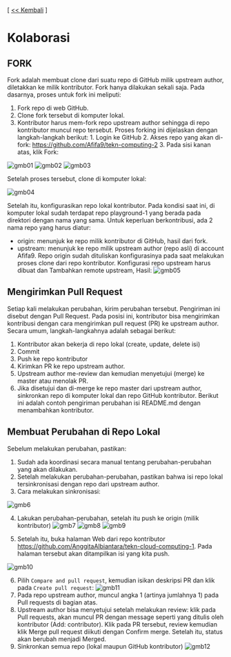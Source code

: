 [ [<< Kembali](README.md) ]
# Kolaborasi
## FORK
  Fork adalah membuat clone dari suatu repo di GitHub milik upstream author, diletakkan ke milik kontributor. Fork hanya dilakukan sekali saja. Pada dasarnya, proses untuk fork ini meliputi:
  1. Fork repo di web GitHub.
  2. Clone fork tersebut di komputer lokal.
  3. Kontributor harus mem-fork repo upstream author sehingga di repo kontributor muncul repo tersebut. Proses forking ini dijelaskan dengan langkah-langkah berikut:
    1. Login ke GitHub
    2. Akses repo yang akan di-fork: https://github.com/Afifa9/tekn-computing-2
    3. Pada sisi kanan atas, klik Fork:

![gmb01](https://github.com/AnggitaAlbiantara/tekn-cloud-computing/blob/ee6b7ab962cbe83a9c02fa9d0364b52089cb1150/minggu-01/fork1.PNG)
![gmb02](https://github.com/AnggitaAlbiantara/tekn-cloud-computing/blob/ee6b7ab962cbe83a9c02fa9d0364b52089cb1150/minggu-01/fork2.PNG)
![gmb03](https://github.com/AnggitaAlbiantara/tekn-cloud-computing/blob/ee6b7ab962cbe83a9c02fa9d0364b52089cb1150/minggu-01/fork3.PNG)
      
Setelah proses tersebut, clone di komputer lokal:

![gmb04](https://github.com/AnggitaAlbiantara/tekn-cloud-computing/blob/ee6b7ab962cbe83a9c02fa9d0364b52089cb1150/minggu-01/clone.PNG)

Setelah itu, konfigurasikan repo lokal kontributor. Pada kondisi saat ini, di komputer lokal sudah terdapat repo playground-1 yang berada pada direktori dengan nama yang sama. Untuk keperluan berkontribusi, ada 2 nama repo yang harus diatur:
   - origin: menunjuk ke repo milik kontributor di GitHub, hasil dari fork.
   - upstream: menunjuk ke repo milik upstream author (repo asli) di account Afifa9.
Repo origin sudah dituliskan konfigurasinya pada saat melakukan proses clone dari repo kontributor. Konfigurasi repo upstream harus dibuat dan Tambahkan remote upstream, Hasil:
![gmb05](https://github.com/AnggitaAlbiantara/tekn-cloud-computing/blob/ee6b7ab962cbe83a9c02fa9d0364b52089cb1150/minggu-01/kolab1.PNG)

## Mengirimkan Pull Request
Setiap kali melakukan perubahan, kirim perubahan tersebut. Pengiriman ini disebut dengan Pull Request. Pada posisi ini, kontributor bisa mengirimkan kontribusi dengan cara mengirimkan pull request (PR) ke upstream author. Secara umum, langkah-langkahnya adalah sebagai berikut:
  1. Kontributor akan bekerja di repo lokal (create, update, delete isi)
  2. Commit
  3. Push ke repo kontributor
  4. Kirimkan PR ke repo upstream author.
  5. Upstream author me-review dan kemudian menyetujui (merge) ke master atau menolak PR.
  6. Jika disetujui dan di-merge ke repo master dari upstream author, sinkronkan repo di komputer lokal dan repo GitHub kontributor.
Berikut ini adalah contoh pengiriman perubahan isi README.md dengan menambahkan kontributor.
## Membuat Perubahan di Repo Lokal
Sebelum melakukan perubahan, pastikan:
  1. Sudah ada koordinasi secara manual tentang perubahan-perubahan yang akan dilakukan.
  2. Setelah melakukan perubahan-perubahan, pastikan bahwa isi repo lokal tersinkronisasi dengan repo dari upstream author.
  3. Cara melakukan sinkronisasi:
  
  ![gmb6](https://github.com/AnggitaAlbiantara/tekn-cloud-computing/blob/ee6b7ab962cbe83a9c02fa9d0364b52089cb1150/minggu-01/kolab2.PNG)
  
  4. Lakukan perubahan-perubahan, setelah itu push ke origin (milik kontributor)
  ![gmb7](https://github.com/AnggitaAlbiantara/tekn-cloud-computing/blob/ee6b7ab962cbe83a9c02fa9d0364b52089cb1150/minggu-01/kolab3.PNG)
  ![gmb8](https://github.com/AnggitaAlbiantara/tekn-cloud-computing/blob/ee6b7ab962cbe83a9c02fa9d0364b52089cb1150/minggu-01/kolab4.PNG)
  ![gmb9](https://github.com/AnggitaAlbiantara/tekn-cloud-computing/blob/ee6b7ab962cbe83a9c02fa9d0364b52089cb1150/minggu-01/kolab5.PNG)
  
  5. Setelah itu, buka halaman Web dari repo kontributor https://github.com/AnggitaAlbiantara/tekn-cloud-computing-1. Pada halaman tersebut akan ditampilkan isi yang kita push.
  
  ![gmb10](https://github.com/AnggitaAlbiantara/tekn-cloud-computing/blob/ee6b7ab962cbe83a9c02fa9d0364b52089cb1150/minggu-01/kolab6.PNG)
  
  6. Pilih ```Compare and pull request```, kemudian isikan deskripsi PR dan klik pada ```Create pull request```:
  ![gmb11](https://github.com/AnggitaAlbiantara/tekn-cloud-computing/blob/ee6b7ab962cbe83a9c02fa9d0364b52089cb1150/minggu-01/kolab7.PNG)
  7. Pada repo upstream author, muncul angka 1 (artinya jumlahnya 1) pada Pull requests di bagian atas.
  8. Upstream author bisa menyetujui setelah melakukan review: klik pada Pull requests, akan muncul PR dengan message seperti yang ditulis oleh kontributor (Add: contributor). Klik pada PR tersebut, review kemudian klik Merge pull request diikuti dengan Confirm merge. Setelah itu, status akan berubah menjadi   Merged.
  9. Sinkronkan semua repo (lokal maupun GitHub kontributor)
  ![gmb12](https://github.com/AnggitaAlbiantara/tekn-cloud-computing/blob/ee6b7ab962cbe83a9c02fa9d0364b52089cb1150/minggu-01/kolab8.PNG)
